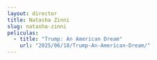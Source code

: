 ```yaml
---
layout: director
title: Natasha Zinni
slug: natasha-zinni
peliculas:
  - title: "Trump: An American Dream"
    url: "2025/06/18/Trump-An-American-Dream/"
---
```

